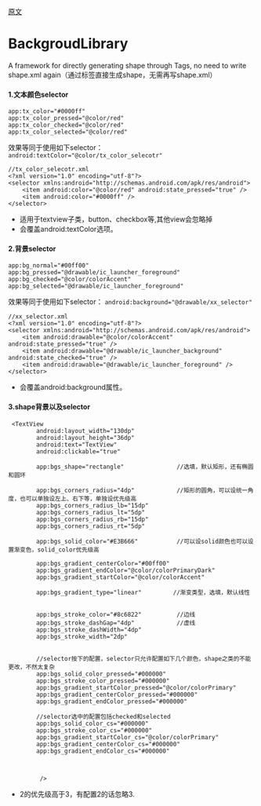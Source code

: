
[原文](https://github.com/JavaNoober/BackgroundLibrary)
# BackgroudLibrary
A framework for directly generating shape through Tags, no need to write shape.xml again（通过标签直接生成shape，无需再写shape.xml）

#### 1.文本颜色selector
```
app:tx_color="#0000ff"
app:tx_color_pressed="@color/red"
app:tx_color_checked="@color/red"
app:tx_color_selected="@color/red"
```
效果等同于使用如下selector：
`android:textColor="@color/tx_color_selecotr"`
```
//tx_color_selecotr.xml
<?xml version="1.0" encoding="utf-8"?>
<selector xmlns:android="http://schemas.android.com/apk/res/android">
    <item android:color="@color/red" android:state_pressed="true" />
    <item android:color="#0000ff" />
</selector>
```
- 适用于textview子类，button、checkbox等,其他view会忽略掉
- 会覆盖android:textColor选项。

#### 2.背景selector
```
app:bg_normal="#00ff00"
app:bg_pressed="@drawable/ic_launcher_foreground" 
app:bg_checked="@color/colorAccent"
app:bg_selected="@drawable/ic_launcher_foreground" 
```
效果等同于使用如下selector：
`android:background="@drawable/xx_selector"`
```
//xx_selector.xml
<?xml version="1.0" encoding="utf-8"?>
<selector xmlns:android="http://schemas.android.com/apk/res/android">
    <item android:drawable="@color/colorAccent" android:state_pressed="true" />
    <item android:drawable="@drawable/ic_launcher_background" android:state_checked="true" />
    <item android:drawable="@drawable/ic_launcher_foreground" />
</selector>
```
- 会覆盖android:background属性。


#### 3.shape背景以及selector
```
 <TextView
        android:layout_width="130dp"
        android:layout_height="36dp"
        android:text="TextView"
        android:clickable="true"

        app:bgs_shape="rectangle"               //选填，默认矩形，还有椭圆和圆环

        app:bgs_corners_radius="4dp"            //矩形的圆角，可以设统一角度，也可以单独设左上、右下等，单独设优先级高
        app:bgs_corners_radius_lb="15dp"
        app:bgs_corners_radius_lt="5dp"
        app:bgs_corners_radius_rb="15dp"
        app:bgs_corners_radius_rt="5dp"

        app:bgs_solid_color="#E3B666"           //可以设solid颜色也可以设置渐变色，solid_color优先级高

        app:bgs_gradient_centerColor="#00ff00"  
        app:bgs_gradient_endColor="@color/colorPrimaryDark"
        app:bgs_gradient_startColor="@color/colorAccent"

        app:bgs_gradient_type="linear"         //渐变类型，选填，默认线性
      
      
        app:bgs_stroke_color="#8c6822"          //边线
        app:bgs_stroke_dashGap="4dp"            //虚线
        app:bgs_stroke_dashWidth="4dp"
        app:bgs_stroke_width="2dp"


        //selector按下的配置，selector只允许配置如下几个颜色，shape之类的不能更改，不然太复杂
        app:bgs_solid_color_pressed="#000000"   
        app:bgs_stroke_color_pressed="#000000"
        app:bgs_gradient_startColor_pressed="@color/colorPrimary"
        app:bgs_gradient_centerColor_pressed="#000000"
        app:bgs_gradient_endColor_pressed="#000000"

        //selector选中的配置包括checked和selected
        app:bgs_solid_color_cs="#000000"
        app:bgs_stroke_color_cs="#000000"
        app:bgs_gradient_startColor_cs="@color/colorPrimary"
        app:bgs_gradient_centerColor_cs="#000000"
        app:bgs_gradient_endColor_cs="#000000"



         />

```



- 2的优先级高于3，有配置2的话忽略3.


